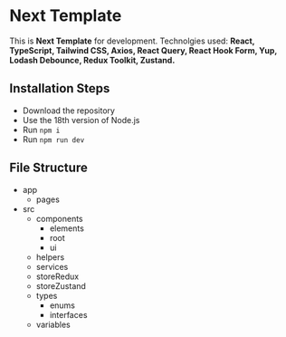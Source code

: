 # Next Template

This is **Next Template** for development. Technolgies used: **React, TypeScript, Tailwind CSS, Axios, React Query, React Hook Form, Yup, Lodash Debounce, Redux Toolkit, Zustand.**

## Installation Steps

-   Download the repository
-   Use the 18th version of Node.js
-   Run `npm i`
-   Run `npm run dev`

## File Structure

-   app
    -   pages
-   src
    -   components
        -   elements
        -   root
        -   ui
    -   helpers
    -   services
    -   storeRedux
    -   storeZustand
    -   types
        -   enums
        -   interfaces
    -   variables
